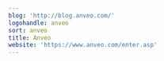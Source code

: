 ```yaml
---
blog: 'http://blog.anveo.com/'
logohandle: anveo
sort: anveo
title: Anveo
website: 'https://www.anveo.com/enter.asp'
---
```

